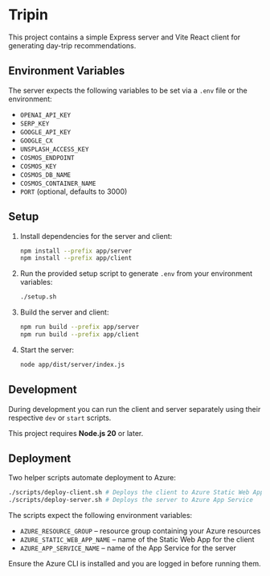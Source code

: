 # Tripin

This project contains a simple Express server and Vite React client for generating day-trip recommendations.

## Environment Variables
The server expects the following variables to be set via a `.env` file or the environment:

- `OPENAI_API_KEY`
- `SERP_KEY`
- `GOOGLE_API_KEY`
- `GOOGLE_CX`
- `UNSPLASH_ACCESS_KEY`
- `COSMOS_ENDPOINT`
- `COSMOS_KEY`
- `COSMOS_DB_NAME`
- `COSMOS_CONTAINER_NAME`
- `PORT` (optional, defaults to 3000)

## Setup
1. Install dependencies for the server and client:
   ```bash
   npm install --prefix app/server
   npm install --prefix app/client
   ```
2. Run the provided setup script to generate `.env` from your environment variables:
   ```bash
   ./setup.sh
   ```
3. Build the server and client:
   ```bash
   npm run build --prefix app/server
   npm run build --prefix app/client
   ```
4. Start the server:
   ```bash
   node app/dist/server/index.js
   ```

## Development
During development you can run the client and server separately using their respective `dev` or `start` scripts.

This project requires **Node.js 20** or later.

## Deployment
Two helper scripts automate deployment to Azure:

```bash
./scripts/deploy-client.sh # Deploys the client to Azure Static Web Apps
./scripts/deploy-server.sh # Deploys the server to Azure App Service
```

The scripts expect the following environment variables:

- `AZURE_RESOURCE_GROUP` – resource group containing your Azure resources
- `AZURE_STATIC_WEB_APP_NAME` – name of the Static Web App for the client
- `AZURE_APP_SERVICE_NAME` – name of the App Service for the server

Ensure the Azure CLI is installed and you are logged in before running them.
